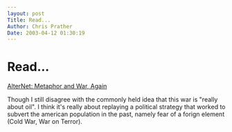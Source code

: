 ```yaml
---
layout: post
Title: Read...  
Author: Chris Prather
Date: 2003-04-12 01:30:19
---
```


# Read...
<a title="AlterNet: Metaphor and War, Again" href="http://www.alternet.org/story.html?StoryID=15414">AlterNet: Metaphor and War, Again</a>

Though I still disagree with the commonly held idea that this war is "really about oil". I think it's really about replaying a political strategy that worked to subvert the american population in the past, namely fear of a forign element (Cold War, War on Terror).
